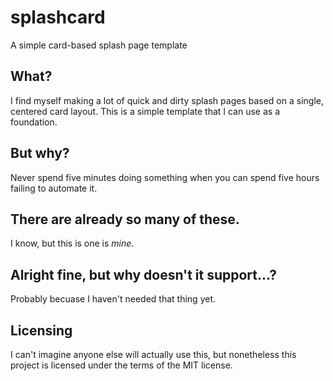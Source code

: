 # splashcard
A simple card-based splash page template

## What?
I find myself making a lot of quick and dirty splash pages based on a single, centered card layout. This is a simple template that I can use as a foundation.

## But why?
Never spend five minutes doing something when you can spend five hours failing to automate it.

## There are already so many of these.
I know, but this is one is *mine*.

## Alright fine, but why doesn't it support...?
Probably becuase I haven't needed that thing yet.

## Licensing
I can't imagine anyone else will actually use this, but nonetheless this project is licensed under the terms of the MIT license.